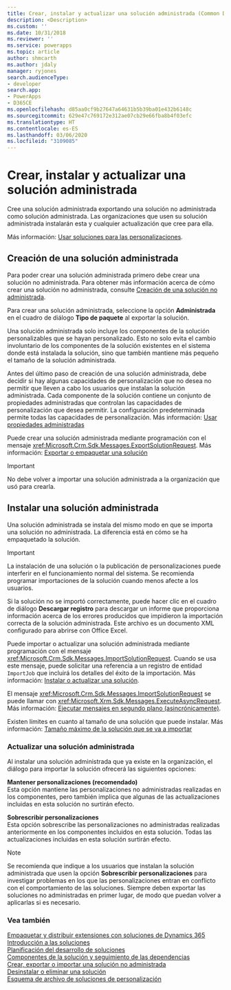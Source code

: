 ```yaml
---
title: Crear, instalar y actualizar una solución administrada (Common Data Service) | Microsoft Docs
description: <Description>
ms.custom: ''
ms.date: 10/31/2018
ms.reviewer: ''
ms.service: powerapps
ms.topic: article
author: shmcarth
ms.author: jdaly
manager: ryjones
search.audienceType:
- developer
search.app:
- PowerApps
- D365CE
ms.openlocfilehash: d85aa0cf9b27647a64631b5b39ba01e432b6148c
ms.sourcegitcommit: 629e47c769172e312ae07cb29e66fba8b4f03efc
ms.translationtype: HT
ms.contentlocale: es-ES
ms.lasthandoff: 03/06/2020
ms.locfileid: "3109085"
---
```

# <a name="create-install-and-update-a-managed-solution"></a>Crear, instalar y actualizar una solución administrada

Cree una solución administrada exportando una solución no administrada como solución administrada. Las organizaciones que usen su solución administrada instalarán esta y cualquier actualización que cree para ella.  
  
 Más información: [Usar soluciones para las personalizaciones](/dynamics365/customer-engagement/customize/use-solutions-for-your-customizations).  
  
<a name="BKMK_CreateManagedSolution"></a>   

## <a name="create-a-managed-solution"></a>Creación de una solución administrada  
 Para poder crear una solución administrada primero debe crear una solución no administrada. Para obtener más información acerca de cómo crear una solución no administrada, consulte [Creación de una solución no administrada](create-export-import-unmanaged-solution.md#BKMK_CreateUnmanagedSolution).  
  
 Para crear una solución administrada, seleccione la opción **Administrada** en el cuadro de diálogo **Tipo de paquete** al exportar la solución.  
  
 Una solución administrada solo incluye los componentes de la solución personalizables que se hayan personalizado. Esto no solo evita el cambio involuntario de los componentes de la solución existentes en el sistema donde está instalada la solución, sino que también mantiene más pequeño el tamaño de la solución administrada.  
  
 Antes del último paso de creación de una solución administrada, debe decidir si hay algunas capacidades de personalización que no desea no permitir que lleven a cabo los usuarios que instalan la solución administrada. Cada componente de la solución contiene un conjunto de propiedades administradas que controlan las capacidades de personalización que desea permitir. La configuración predeterminada permite todas las capacidades de personalización. Más información: [Usar propiedades administradas](use-managed-properties.md)  
  
 Puede crear una solución administrada mediante programación con el mensaje <xref:Microsoft.Crm.Sdk.Messages.ExportSolutionRequest>. Más información: [Exportar o empaquetar una solución](work-solutions.md#BKMK_ExportPackageSolution)  
  
> [!IMPORTANT]
>  No debe volver a importar una solución administrada a la organización que usó para crearla.  
  
<a name="BKMK_InstallManagedSolution"></a>   

## <a name="install-a-managed-solution"></a>Instalar una solución administrada  
 Una solución administrada se instala del mismo modo en que se importa una solución no administrada. La diferencia está en cómo se ha empaquetado la solución.  
  
> [!IMPORTANT]
>  La instalación de una solución o la publicación de personalizaciones puede interferir en el funcionamiento normal del sistema. Se recomienda programar importaciones de la solución cuando menos afecte a los usuarios.  
  
 Si la solución no se importó correctamente, puede hacer clic en el cuadro de diálogo **Descargar registro** para descargar un informe que proporciona información acerca de los errores producidos que impidieron la importación correcta de la solución administrada. Este archivo es un documento XML configurado para abrirse con Office Excel.  
  
 Puede importar o actualizar una solución administrada mediante programación con el mensaje <xref:Microsoft.Crm.Sdk.Messages.ImportSolutionRequest>. Cuando se usa este mensaje, puede solicitar una referencia a un registro de entidad `ImportJob` que incluirá los detalles del éxito de la importación. Más información: [Instalar o actualizar una solución](work-solutions.md#BKMK_InstallUpgradeSolution).  
  
 El mensaje <xref:Microsoft.Crm.Sdk.Messages.ImportSolutionRequest> se puede llamar con <xref:Microsoft.Xrm.Sdk.Messages.ExecuteAsyncRequest>. Más información: [Ejecutar mensajes en segundo plano (asincrónicamente)](/dynamics365/customer-engagement/developer/org-service/use-messages-request-response-classes-execute-method#bkmk_executeasync).  
  
 Existen límites en cuanto al tamaño de una solución que puede instalar. Más información: [Tamaño máximo de la solución que se va a importar](create-export-import-unmanaged-solution.md#BKMK_MaxSizeOfSolution)  
  
<a name="BKMK_UpdateManagedSolution"></a>   

### <a name="update-a-managed-solution"></a>Actualizar una solución administrada  
 Al instalar una solución administrada que ya existe en la organización, el diálogo para importar la solución ofrecerá las siguientes opciones:  
  
 **Mantener personalizaciones (recomendado)**  
 Esta opción mantiene las personalizaciones no administradas realizadas en los componentes, pero también implica que algunas de las actualizaciones incluidas en esta solución no surtirán efecto.  
  
 **Sobrescribir personalizaciones**  
 Esta opción sobrescribe las personalizaciones no administradas realizadas anteriormente en los componentes incluidos en esta solución. Todas las actualizaciones incluidas en esta solución surtirán efecto.  
  
> [!NOTE]
>  Se recomienda que indique a los usuarios que instalan la solución administrada que usen la opción **Sobrescribir personalizaciones** para investigar problemas en los que las personalizaciones entran en conflicto con el comportamiento de las soluciones. Siempre deben exportar las soluciones no administradas en primer lugar, de modo que puedan volver a aplicarlas si es necesario.  
  
### <a name="see-also"></a>Vea también  
 [Empaquetar y distribuir extensiones con soluciones de Dynamics 365](/dynamics365/customer-engagement/developer/package-distribute-extensions-use-solutions)   
 [Introducción a las soluciones](introduction-solutions.md)   
 [Planificación del desarrollo de soluciones](/dynamics365/customer-engagement/developer/plan-solution-development)   
 [Componentes de la solución y seguimiento de las dependencias](dependency-tracking-solution-components.md)   
 [Crear, exportar o importar una solución no administrada](create-export-import-unmanaged-solution.md)   
 [Desinstalar o eliminar una solución](uninstall-delete-solution.md)   
 [Esquema de archivo de soluciones de personalización](/dynamics365/customer-engagement/developer/customize-dev/customization-solutions-file-schema)
